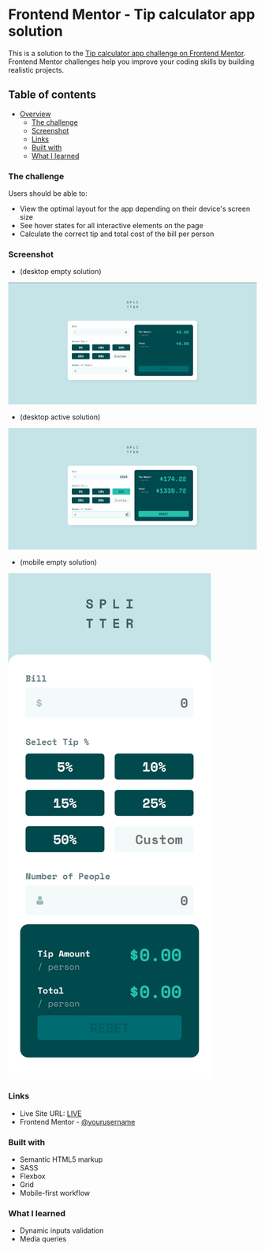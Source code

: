 # Frontend Mentor - Tip calculator app solution

This is a solution to the [Tip calculator app challenge on Frontend Mentor](https://www.frontendmentor.io/challenges/tip-calculator-app-ugJNGbJUX). Frontend Mentor challenges help you improve your coding skills by building realistic projects.

## Table of contents

- [Overview](#overview)
  - [The challenge](#the-challenge)
  - [Screenshot](#screenshot)
  - [Links](#links)
  - [Built with](#built-with)
  - [What I learned](#what-i-learned)

### The challenge

Users should be able to:

- View the optimal layout for the app depending on their device's screen size
- See hover states for all interactive elements on the page
- Calculate the correct tip and total cost of the bill per person

### Screenshot

- (desktop empty solution)

 ![desktop empty solution](https://github.com/Kiwinicki/tip-calculator-app/blob/main/solution-screenshots/desktop-empty-solution.png)

- (desktop active solution)

 ![desktop active solution](https://github.com/Kiwinicki/tip-calculator-app/blob/main/solution-screenshots/desktop-active-solution.png)   
- (mobile empty solution)

 ![mobile empty solution](https://github.com/Kiwinicki/tip-calculator-app/blob/main/solution-screenshots/mobile-empty-solution.png)

### Links

- Live Site URL: [LIVE](https://kiwinicki.github.io/tip-calculator-app/)
- Frontend Mentor - [@yourusername](https://www.frontendmentor.io/profile/yourusername)

### Built with

- Semantic HTML5 markup
- SASS
- Flexbox
- Grid
- Mobile-first workflow

### What I learned

- Dynamic inputs validation
- Media queries
